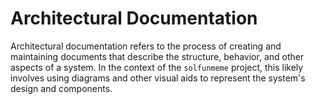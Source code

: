 # Architectural Documentation

Architectural documentation refers to the process of creating and maintaining documents that describe the structure, behavior, and other aspects of a system. In the context of the `solfunmeme` project, this likely involves using diagrams and other visual aids to represent the system's design and components.